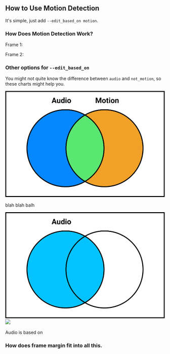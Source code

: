 ## How to Use Motion Detection


It's simple, just add `--edit_based_on motion`.


### How Does Motion Detection Work?

Frame 1:



Frame 2:


### Other options for `--edit_based_on`

You might not quite know the difference between `audio` and `not_motion`, so these charts might help you.

<img src="resources/example.png">

blah blah balh



<img src="resources/audio.png">

<img src="resources/no_audio.png">

Audio is based on

### How does frame margin fit into all this.